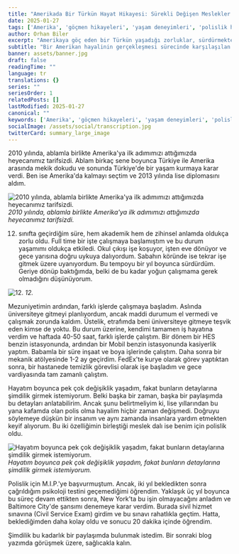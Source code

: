 ```yaml
---
title: "Amerikada Bir Türkün Hayat Hikayesi: Sürekli Değişen Meslekler ve Polislik Hayali"
date: 2025-01-27
tags: ['Amerika', 'göçmen hikayeleri', 'yaşam deneyimleri', 'polislik hayali', 'meslekler']
author: Orhan Biler
excerpt: "Amerikaya göç eden bir Türkün yaşadığı zorluklar, sürdürmekte olduğu meslekler ve polislik hayalini gerçekleştirme çabası; bir göçmenin Amerikan rüyasının gerçek yüzü."
subtitle: "Bir Amerikan hayalinin gerçekleşmesi sürecinde karşılaşılan zorluklar ve edinilen tecrübeler"
banner: assets/banner.jpg
draft: false
readingTime: ""
language: tr
translations: {}
series: ""
seriesOrder: 1
relatedPosts: []
lastModified: 2025-01-27
canonical: ""
keywords: ['Amerika', 'göçmen hikayeleri', 'yaşam deneyimleri', 'polislik hayali', 'meslekler']
socialImage: /assets/social/transcription.jpg
twitterCard: summary_large_image
---
```


2010 yılında, ablamla birlikte Amerika'ya ilk adımımızı attığımızda heyecanımız tarifsizdi. Ablam birkaç sene boyunca Türkiye ile Amerika arasında mekik dokudu ve sonunda Türkiye'de bir yaşam kurmaya karar verdi. Ben ise Amerika'da kalmayı seçtim ve 2013 yılında lise diplomasını aldım.


![2010 yılında, ablamla birlikte Amerika'ya ilk adımımızı attığımızda heyecanımız tarifsizdi.](https://res.cloudinary.com/dn0ruuuu9/image/upload/v1737851280/aile-family-ben-me-birlikte-together-20240125_wkyq9k.jpg)
*2010 yılında, ablamla birlikte Amerika'ya ilk adımımızı attığımızda heyecanımız tarifsizdi.*


12. sınıfta geçirdiğim süre, hem akademik hem de zihinsel anlamda oldukça zorlu oldu. Full time bir işte çalışmaya başlamıştım ve bu durum yaşamımı oldukça etkiledi. Okul çıkışı işe koşuyor, işten eve dönüyor ve gece yarısına doğru uykuya dalıyordum. Sabahın köründe ise tekrar işe gitmek üzere uyanıyordum. Bu tempoyu bir yıl boyunca sürdürdüm. Geriye dönüp baktığımda, belki de bu kadar yoğun çalışmama gerek olmadığını düşünüyorum.


![12.](https://res.cloudinary.com/dn0ruuuu9/image/upload/v1737851291/orhan-okul-school-oglum-son-20240125_lu7v2f.jpg)
*12.*


Mezuniyetimin ardından, farklı işlerde çalışmaya başladım. Aslında üniversiteye gitmeyi planlıyordum, ancak maddi durumum el vermedi ve çalışmak zorunda kaldım. Üstelik, etrafımda beni üniversiteye gitmeye teşvik eden kimse de yoktu. Bu durum üzerine, kendimi tamamen iş hayatına verdim ve haftada 40-50 saat, farklı işlerde çalıştım. Bir dönem bir HES benzin istasyonunda, ardından bir Mobil benzin istasyonunda kasiyerlik yaptım. Babamla bir süre inşaat ve boya işlerinde çalıştım. Daha sonra bir mekanik atölyesinde 1-2 ay geçirdim. FedEx'te kurye olarak görev yaptıktan sonra, bir hastanede temizlik görevlisi olarak işe başladım ve gece vardiyasında tam zamanlı çalıştım.

Hayatım boyunca pek çok değişiklik yaşadım, fakat bunların detaylarına şimdilik girmek istemiyorum. Belki başka bir zaman, başka bir paylaşımda bu detayları anlatabilirim. Ancak şunu belirtmeliyim ki, lise yıllarından bu yana kafamda olan polis olma hayalim hiçbir zaman değişmedi. Doğruyu söylemeye düşkün bir insanım ve aynı zamanda insanlara yardım etmekten keyif alıyorum. Bu iki özelliğimin birleştiği meslek dalı ise benim için polislik oldu.


![Hayatım boyunca pek çok değişiklik yaşadım, fakat bunların detaylarına şimdilik girmek istemiyorum.](https://res.cloudinary.com/dn0ruuuu9/image/upload/v1737851295/polis-police-egitim-training-oceancity-sahil-20240125_bhui8m.jpg)
*Hayatım boyunca pek çok değişiklik yaşadım, fakat bunların detaylarına şimdilik girmek istemiyorum.*


Polislik için M.I.P.'ye başvurmuştum. Ancak, iki yıl bekledikten sonra çağrıldığım psikoloji testini geçemediğimi öğrendim. Yaklaşık üç yıl boyunca bu süreç devam ettikten sonra, New York'ta bu işin olmayacağını anladım ve Baltimore City'de şansımı denemeye karar verdim. Burada sivil hizmet sınavına (Civil Service Exam) girdim ve bu sınavı rahatlıkla geçtim. Hatta, beklediğimden daha kolay oldu ve sonucu 20 dakika içinde öğrendim.

Şimdilik bu kadarlık bir paylaşımda bulunmak istedim. Bir sonraki blog yazımda görüşmek üzere, sağlıcakla kalın.